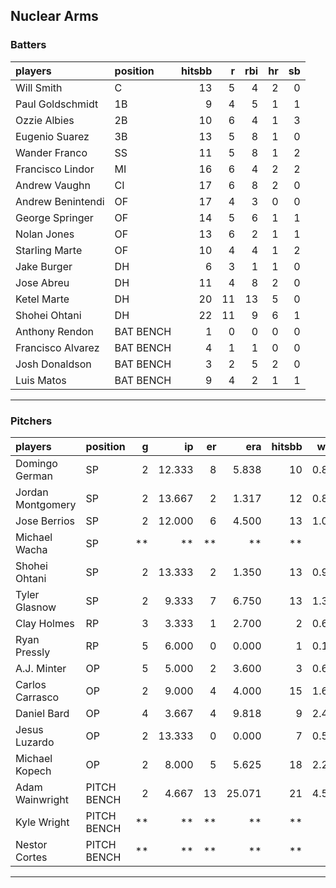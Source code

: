 ## Nuclear Arms

### Batters

 
|players           |position  | hitsbb|  r| rbi| hr| sb| 
|:-----------------|:---------|------:|--:|---:|--:|--:| 
|Will Smith        |C         |     13|  5|   4|  2|  0| 
|Paul Goldschmidt  |1B        |      9|  4|   5|  1|  1| 
|Ozzie Albies      |2B        |     10|  6|   4|  1|  3| 
|Eugenio Suarez    |3B        |     13|  5|   8|  1|  0| 
|Wander Franco     |SS        |     11|  5|   8|  1|  2| 
|Francisco Lindor  |MI        |     16|  6|   4|  2|  2| 
|Andrew Vaughn     |CI        |     17|  6|   8|  2|  0| 
|Andrew Benintendi |OF        |     17|  4|   3|  0|  0| 
|George Springer   |OF        |     14|  5|   6|  1|  1| 
|Nolan Jones       |OF        |     13|  6|   2|  1|  1| 
|Starling Marte    |OF        |     10|  4|   4|  1|  2| 
|Jake Burger       |DH        |      6|  3|   1|  1|  0| 
|Jose Abreu        |DH        |     11|  4|   8|  2|  0| 
|Ketel Marte       |DH        |     20| 11|  13|  5|  0| 
|Shohei Ohtani     |DH        |     22| 11|   9|  6|  1| 
|Anthony Rendon    |BAT BENCH |      1|  0|   0|  0|  0| 
|Francisco Alvarez |BAT BENCH |      4|  1|   1|  0|  0| 
|Josh Donaldson    |BAT BENCH |      3|  2|   5|  2|  0| 
|Luis Matos        |BAT BENCH |      9|  4|   2|  1|  1| 


* * *

### Pitchers

 
|players           |position    |  g|     ip| er|    era| hitsbb|  whip| so|  w| sv| 
|:-----------------|:-----------|--:|------:|--:|------:|------:|-----:|--:|--:|--:| 
|Domingo German    |SP          |  2| 12.333|  8|  5.838|     10| 0.811| 13|  1|  0| 
|Jordan Montgomery |SP          |  2| 13.667|  2|  1.317|     12| 0.878| 12|  2|  0| 
|Jose Berrios      |SP          |  2| 12.000|  6|  4.500|     13| 1.083| 16|  1|  0| 
|Michael Wacha     |SP          | **|     **| **|     **|     **|    **| **| **| **| 
|Shohei Ohtani     |SP          |  2| 13.333|  2|  1.350|     13| 0.975| 22|  1|  0| 
|Tyler Glasnow     |SP          |  2|  9.333|  7|  6.750|     13| 1.393| 19|  0|  0| 
|Clay Holmes       |RP          |  3|  3.333|  1|  2.700|      2| 0.600|  4|  0|  1| 
|Ryan Pressly      |RP          |  5|  6.000|  0|  0.000|      1| 0.167|  7|  1|  4| 
|A.J. Minter       |OP          |  5|  5.000|  2|  3.600|      3| 0.600|  8|  0|  0| 
|Carlos Carrasco   |OP          |  2|  9.000|  4|  4.000|     15| 1.667| 11|  0|  0| 
|Daniel Bard       |OP          |  4|  3.667|  4|  9.818|      9| 2.455|  5|  0|  0| 
|Jesus Luzardo     |OP          |  2| 13.333|  0|  0.000|      7| 0.525| 18|  0|  0| 
|Michael Kopech    |OP          |  2|  8.000|  5|  5.625|     18| 2.250|  8|  0|  0| 
|Adam Wainwright   |PITCH BENCH |  2|  4.667| 13| 25.071|     21| 4.500|  1|  0|  0| 
|Kyle Wright       |PITCH BENCH | **|     **| **|     **|     **|    **| **| **| **| 
|Nestor Cortes     |PITCH BENCH | **|     **| **|     **|     **|    **| **| **| **| 


* * *



